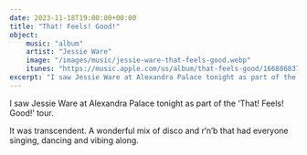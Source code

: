 ```yaml
---
date: 2023-11-18T19:00:00+00:00
title: "That! Feels! Good!"
object:
    music: "album"
    artist: "Jessie Ware"
    image: "/images/music/jessie-ware-that-feels-good.webp"
    itunes: "https://music.apple.com/us/album/that-feels-good/1668868373"
excerpt: "I saw Jessie Ware at Alexandra Palace tonight as part of the ‘That! Feels! Good!’ tour."
---
```


I saw Jessie Ware at Alexandra Palace tonight as part of the ‘That! Feels! Good!’ tour.

It was transcendent. A wonderful mix of disco and r‘n’b that had everyone singing, dancing and vibing along.
